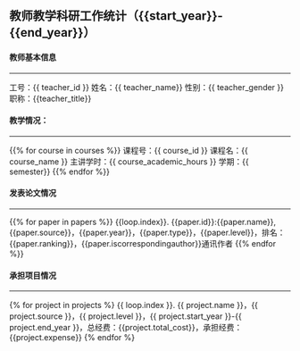 ## 	                教师教学科研工作统计（{{start_year}}-{{end_year}}）

#### 教师基本信息

---

工号：{{ teacher_id }}    姓名：{{ teacher_name}}      性别：{{ teacher_gender }}      职称：{{teacher_title}}

#### 教学情况：

---
{{% for course in courses %}}
课程号：{{ course_id }} 课程名：{{ course_name }} 主讲学时：{{ course_academic_hours }} 学期：{{ semester}}
{{% endfor %}}

#### 发表论文情况

---
{{% for paper in papers %}}
{{loop.index}}. {{paper.id}}:{{paper.name}},{{paper.source}}，{{paper.year}}，{{paper.type}}，{{paper.level}}，排名：{{paper.ranking}}，{{paper.iscorrespondingauthor}}通讯作者
{{% endfor %}}

#### 承担项目情况

---
{% for project in projects %}
{{ loop.index }}. {{ project.name }}，{{ project.source }}，{{ project.level }}，{{ project.start_year }}-{{ project.end_year }}，总经费：{{project.total_cost}}，承担经费：{{project.expense}} 
{% endfor %}